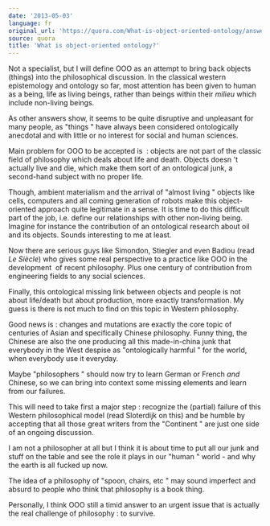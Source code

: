 ```yaml
---
date: '2013-05-03'
language: fr
original_url: 'https://quora.com/What-is-object-oriented-ontology/answer/Clément-Renaud'
source: quora
title: 'What is object-oriented ontology?'
---
```


Not a specialist, but I will define OOO as an attempt to bring back
objects (things) into the philosophical discussion. In the classical
western epistemology and ontology so far, most attention has been given
to human as a being, life as living beings, rather than beings within
their *milieu* which include non-living beings. 
 
As other answers show, it seems to be quite disruptive and unpleasant
for many people, as  "things " have always been considered ontologically
anecdotal and with little or no interest for social and human sciences. 
 
Main problem for OOO to be accepted is  : objects are not part of the
classic field of philosophy which deals about life and death. Objects
doesn 't actually live and die, which make them sort of an ontological
junk, a second-hand subject with no proper life. 
 
Though, ambient materialism and the arrival of  "almost living " objects
like cells, computers and all coming generation of robots make this
object-oriented approach quite legitimate in a sense. It is time to do
this difficult part of the job, i.e. define our relationships with other
non-living being. Imagine for instance the contribution of an
ontological research about oil and its objects. Sounds interesting to me
at least. 
 
Now there are serious guys like Simondon, Stiegler and even Badiou (read
*Le Siècle*) who gives some real perspective to a practice like OOO in
the development  of recent philosophy. Plus one century of contribution
from engineering fields to any social sciences. 
 
Finally, this ontological missing link between objects and people is not
about life/death but about production, more exactly transformation. My
guess is there is not much to find on this topic in Western philosophy. 
 
Good news is : changes and mutations are exactly the core topic of
centuries of Asian and specifically Chinese philosophy. Funny thing, the
Chinese are also the one producing all this made-in-china junk that
everybody in the West despise as  "ontologically harmful " for the
world, when everybody use it everyday. 
 
Maybe  "philosophers " should now try to learn German or French *and*
Chinese, so we can bring into context some missing elements and learn
from our failures. 
 
This will need to take first a major step : recognize the (partial)
failure of this Western philosophical model (read Sloterdijk on this)
and be humble by accepting that all those great writers from the
 "Continent " are just one side of an ongoing discussion. 
 
I am not a philosopher at all but I think it is about time to put all
our junk and stuff on the table and see the role it plays in our
 "human " world - and why the earth is all fucked up now. 
 
The idea of a philosophy of  "spoon, chairs, etc " may sound imperfect
and absurd to people who think that philosophy is a book thing. 
 
Personally, I think OOO still a timid answer to an urgent issue that is
actually the real challenge of philosophy : to survive.
